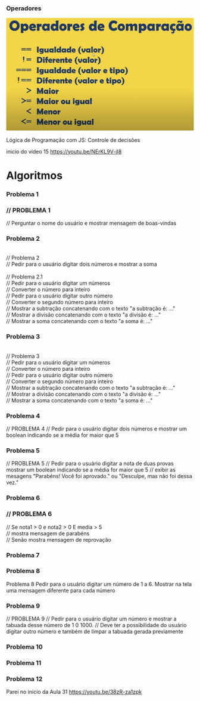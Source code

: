 
### Operadores
![](https://github.com/HeberSilverio/Projeto-JavaScript/blob/main/1-Basico/operadores-comparacao.JPG)


Lógica de Programação com JS: Controle de decisões

inicio do vídeo 15
https://youtu.be/NErKL9V-jI8


# Algoritmos

### Problema 1
   <h3>// PROBLEMA 1</h3>
   <p>
      // Perguntar o nome do usuário e mostrar mensagem de boas-vindas
   </p>

### Problema 2
   <br>// Problema 2
   <br>// Pedir para o usuário digitar dois números e mostrar a soma
   <br>
   <br>// Problema 2.1
   <br>// Pedir para o usuário digitar um números 
   <br>// Converter o número para inteiro
   <br>// Pedir para o usuário digitar outro número
   <br>// Converter o segundo número para inteiro
   <br>// Mostrar a subtração concatenando com o texto "a subtração é: ..."
   <br>// Mostrar a divisão concatenando com o texto "a divisão é: ..."
   <br>// Mostrar a soma concatenando com o texto "a soma é: ..."

### Problema 3
   <br>// Problema 3
   <br>// Pedir para o usuário digitar um números 
   <br>// Converter o número para inteiro
   <br>// Pedir para o usuário digitar outro número
   <br>// Converter o segundo número para inteiro
   <br>// Mostrar a subtração concatenando com o texto "a subtração é: ..."
   <br>// Mostrar a divisão concatenando com o texto "a divisão é: ..."
   <br>// Mostrar a soma concatenando com o texto "a soma é: ..."
   
### Problema 4
// PROBLEMA 4
// Pedir para o usuário digitar dois números e mostrar um boolean indicando se a média for maior que 5

### Problema 5
// PROBLEMA 5
// Pedir para o usuário digitar a nota de duas provas mostrar um boolean indicando se a média for maior que 5
// exibir as mesagens "Parabéns! Você foi aprovado." ou "Desculpe, mas não foi dessa vez."

### Problema 6
   <h3>// PROBLEMA 6</h3>
   <p>
      // Se nota1 > 0 e nota2 > 0 E media > 5<br>
      // mostra mensagem de parabéns<br>
      // Senão mostra mensagem de reprovação
   </p>

### Problema 7


### Problema 8
   Problema 8
   Pedir para o usuário digitar um número de 1 a 6. 
   Mostrar na tela uma mensagem diferente para cada número

### Problema 9
// PROBLEMA 9
// Pedir para o usuário digitar um número e mostrar a tabuada desse número de 1 0 1000.
// Deve ter a possibilidade do usuário digitar outro número e também de limpar a tabuada gerada previamente

### Problema 10
### Problema 11
### Problema 12

Parei no início da Aula 31
https://youtu.be/38zR-za1zpk